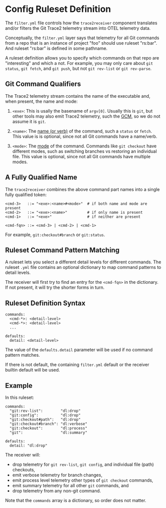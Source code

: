# Config Ruleset Definition

The `filter.yml` file controls how the `trace2receiver` component
translates and/or filters the Git Trace2 telemetry stream into OTEL
telemetry data.

Conceptually, the `filter.yml` layer says that telemetry for all Git
commands from a repo that is an instance of project "foo" should use
ruleset "rs:bar".  And ruleset "rs:bar" is defined in some pathname.

A ruleset definition allows you to specify which commands on that repo
are "interesting" and which a not.  For example, you may only care
about `git status`, `git fetch`, and `git push`, but not `git
rev-list` or `git rev-parse`.



## Git Command Qualifiers

The Trace2 telemetry stream contains the name of the executable
and, when present, the name and mode:

1. `<exe>`: This is usally the basename of `argv[0]`.  Usually this is
`git`, but other tools may also emit Trace2 telemetry, such the
[GCM](https://github.com/git-ecosystem/git-credential-manager),
so we do not assume it is `git`.

2. `<name>`: The
[name (or verb)](https://git-scm.com/docs/api-trace2#Documentation/technical/api-trace2.txt-codecmdnamecode)
of the command, such a `status` or `fetch`.  This value is is
optional, since not all Git commands have a name/verb.

3. `<mode>`: The
[mode](https://git-scm.com/docs/api-trace2#Documentation/technical/api-trace2.txt-codecmdmodecode)
of the command.  Commands like `git checkout` have different modes,
such as switching branches vs restoring an individual file.  This
value is optional, since not all Git commands have multiple modes.



## A Fully Qualified Name

The `trace2receiver` combines the above command part names into a
single fully qualified token:

```
<cmd-3>   ::= "<exe>:<name>#<mode>"  # if both name and mode are present
<cmd-2>   ::= "<exe>:<name>"         # if only name is present
<cmd-1>   ::= "<exe>"                # if neither are present

<cmd-fqn> ::= <cmd-3> | <cmd-2> | <cmd-1>
```

For example, `git:checkout#branch` or `git:status`.



## Ruleset Command Pattern Matching

A ruleset lets you select a different detail levels for different
commands.  The ruleset `.yml` file contains an optional dictionary
to map command patterns to detail levels.

The receiver will first try to find an entry for the `<cmd-fqn>`
in the dictionary.  If not present, it will try the shorter forms
in turn.



##  Ruleset Definition Syntax

```
commands:
  <cmd-*>: <detail-level>
  <cmd-*>: <detail-level>
  ...

defaults:
  detail: <detail-level>
```

The value of the `defaults.detail` parameter will be used if no
command pattern matches.

If there is not default, the containing `filter.yml` default
or the receiver builtin default will be used.



## Example

In this ruleset:

```
commands:
  "git:rev-list":        "dl:drop"
  "git:config":          "dl:drop"
  "git:checkout#path":   "dl:drop"
  "git:checkout#branch": "dl:verbose"
  "git:checkout":        "dl:process"
  "git":                 "dl:summary"

defaults:
  detail: "dl:drop"
```

The receiver will:
* drop telemetry for `git rev-list`, `git config`, and individual
file (path) checkouts,
* emit verbose telemetry for branch changes,
* emit process level telemetry other types of `git checkout` commands,
* emit summary telemetry for all other `git` commands, and
* drop telemetry from any non-git command.

Note that the `commands` array is a dictionary, so order
does not matter.



